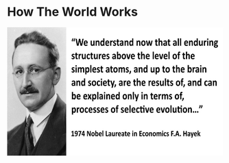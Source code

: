 
# How The World Works

<img src="/images/hayek_quote.jpeg" alt="Hayek Quote"
	title="Hayek Quote" width="750" height="300" />
    

